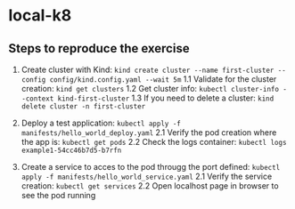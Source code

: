 # local-k8

## Steps to reproduce the exercise

1. Create cluster with Kind: `kind create cluster --name first-cluster --config config/kind.config.yaml --wait 5m`
    1.1 Validate for the cluster creation: `kind get clusters`
    1.2 Get cluster info: `kubectl cluster-info --context kind-first-cluster`
    1.3 If you need to delete a cluster: `kind delete cluster -n first-cluster`

2. Deploy a test application: `kubectl apply -f manifests/hello_world_deploy.yaml`
    2.1 Verify the pod creation where the app is: `kubectl get pods`
    2.2 Check the logs container: `kubectl logs example1-54cc46b7d5-b7rfn`

3. Create a service to acces to the pod througg the port defined: `kubectl apply -f manifests/hello_world_service.yaml`
    2.1 Verify the service creation: `kubectl get services`
    2.2 Open localhost page in browser to see the pod running

